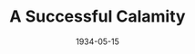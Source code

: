 ---
title: A Successful Calamity
date: 1934-05-15
closing_date:
layout: productions
playbill:
Theatre: Theatre Jacksonville
cast:
- Eddie Wilton: Charles Luckie
- Clarence Withers: Drummond Paul, Jr.
- Emmie Wilton: Edna Holley
- Henry Wilton: Frank Heintz
- Marguerite Wilton: Lydia Hodges
- Julia Partington: Mae Holly
- Alberine: Margaret Hunter
- George Struthers: Ralph W. Cooper, Jr.
- John Belden: Lawrence Case
- Pietro Rafaelo: Winston Fowler
- Connors: John H. Pratt
- Dr. Broodie: Sydney Clark
crew:
- Director: Winston Fowler
- Staging:
  - Jim Reynolds
  - Mrs. Douglas Haygood
  - Mrs. Fred Pumpelly
  - Mrs. Holden Blackwell
  - Robert Tracy
- Props: Laurine Goffin
understudies:
orchestra:
---